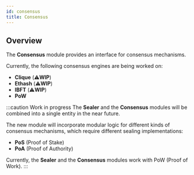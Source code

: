 ```yaml
---
id: consensus
title: Consensus
---
```


## Overview

The **Consensus** module provides an interface for consensus mechanisms.

Currently, the following consensus engines are being worked on:
* **Clique**    (⚠️**WIP**)
* **Ethash**    (⚠️**WIP**)
* **IBFT**      (⚠️**WIP**)
* **PoW**

:::caution Work in progress
The **Sealer** and the **Consensus** modules will be combined into a single entity in the near future.

The new module will incorporate modular logic for different kinds of consensus mechanisms, which require different sealing implementations:
* **PoS** (Proof of Stake)
* **PoA** (Proof of Authority)

Currently, the **Sealer** and the **Consensus** modules work with PoW (Proof of Work).
:::